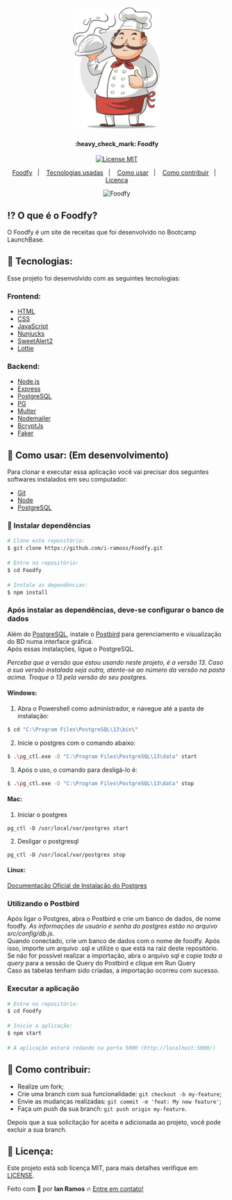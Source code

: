 <h1 align="center">
  <img src=".github/chef.png" width="200px">
</h1>

<h4 align="center"> 
	:heavy_check_mark: Foodfy
</h4>

<p align="center">
  <a href="https://opensource.org/licenses/MIT"><img alt="License MIT" src="https://img.shields.io/badge/license-MIT-brightgreen"></a>
</p>

<p align="center">
  <a href="#interrobang">Foodfy</a>&nbsp;&nbsp;&nbsp;|&nbsp;&nbsp;&nbsp;
  <a href="#rocket-tecnologias">Tecnologias usadas</a>&nbsp;&nbsp;&nbsp;|&nbsp;&nbsp;&nbsp;
  <a href="#interrobang-como-usar">Como usar</a>&nbsp;&nbsp;&nbsp;|&nbsp;&nbsp;&nbsp;
  <a href="#confetti_ball-como-contribuir">Como contribuir</a>&nbsp;&nbsp;&nbsp;|&nbsp;&nbsp;&nbsp;
  <a href="#key-licença">Licença</a>
</p>


<div align="center">
  <img src=".github/foodfy_2.gif" alt="Foodfy" height="450px">
</div>


## :interrobang: O que é o Foodfy?

O Foodfy é um site de receitas que foi desenvolvido no Bootcamp LaunchBase.

## :rocket: Tecnologias:

Esse projeto foi desenvolvido com as seguintes tecnologias:

### Frontend:
- [HTML][html]
- [CSS][css]
- [JavaScript][js]
- [Nunjucks][njk]
- [SweetAlert2][swal2]
- [Lottie][lottie]

### Backend:
- [Node.js][nodejs]
- [Express][express]
- [PostgreSQL][postgresql]
- [PG][pg]
- [Multer][multer]
- [Nodemailer][nodemailer]
- [BcryptJs][bcryptjs]
- [Faker][faker]


## :construction_worker: Como usar: (Em desenvolvimento)

Para clonar e executar essa aplicação você vai precisar dos seguintes softwares instalados em seu computador: 
- [Git][git]
- [Node][nodejs]
- [PostgreSQL][postgresql]

### :electric_plug: Instalar dependências

```bash
# Clone este repositório:
$ git clone https://github.com/i-ramoss/Foodfy.git

# Entre no repositório:
$ cd Foodfy

# Instale as dependências:
$ npm install
```

### Após instalar as dependências, deve-se configurar o banco de dados

Além do [PostgreSQL], instale o [Postbird][postbird] para gerenciamento e visualização do BD numa interface gráfica. <br>
Após essas instalações, ligue o PostgreSQL.

*Perceba que a versão que estou usando neste projeto, é a versão 13. Caso a sua versão instalada seja outra, atente-se ao número da versão na pasta acima. Troque o 13 pela versão do seu postgres.*

#### Windows:

1. Abra o Powershell como administrador, e navegue até a pasta de instalação:
```bash
$ cd "C:\Program Files\PostgreSQL\13\bin\"
```

2. Inicie o postgres com o comando abaixo:
```bash
$ .\pg_ctl.exe -D "C:\Program Files\PostgreSQL\13\data" start
```

3. Após o uso, o comando para desligá-lo é:
```bash
$ .\pg_ctl.exe -D "C:\Program Files\PostgreSQL\13\data" stop
```

#### Mac: 

1. Iniciar o postgres
```shell
pg_ctl -D /usr/local/var/postgres start
```

2. Desligar o postgresql
```shell
pg_ctl -D /usr/local/var/postgres stop
```

#### Linux:
[Documentação Oficial de Instalação do Postgres][postgres-linux]

### Utilizando o Postbird

Após ligar o Postgres, abra o Postbird e crie um banco de dados, de nome foodfy. *As informações de usuário e senha do postgres estão no arquivo src/config/db.js*. <br>
Quando conectado, crie um banco de dados com o nome de foodfy. Após isso, importe um arquivo .sql e utilize o que está na raiz deste repositório. <br>
Se não for possível realizar a importação, abra o arquivo sql e *copie toda a query* para a sessão de Query do Postbird e clique em Run Query<br>
Caso as tabelas tenham sido criadas, a importação ocorreu com sucesso.

### Executar a aplicação
```bash
# Entre no repositório:
$ cd Foodfy

# Inicie a aplicação:
$ npm start

# A aplicação estará rodando na porta 5000 (http://localhost:5000/)
```


## :confetti_ball: Como contribuir:

-  Realize um fork;
-  Crie uma branch com sua funcionalidade: `git checkout -b my-feature`;
-  Envie as mudanças realizadas: `git commit -m 'feat: My new feature'`;
-  Faça um push da sua branch: `git push origin my-feature`.

Depois que a sua solicitação for aceita e adicionada ao projeto, você pode excluir a sua branch.

## :key: Licença:

Este projeto está sob licença MIT, para mais detalhes verifique em [LICENSE][license].

Feito com :green_heart: por **Ian Ramos** :fire: [Entre em contato!][linkedin]



[html]: https://developer.mozilla.org/pt-BR/docs/Web/HTML
[css]: https://developer.mozilla.org/pt-BR/docs/Web/CSS
[js]: https://developer.mozilla.org/pt-BR/docs/Web/JavaScript
[nodejs]: https://nodejs.org/en/
[express]: https://expressjs.com/pt-br/
[njk]: https://mozilla.github.io/nunjucks/
[postgresql]: https://www.enterprisedb.com/downloads/postgres-postgresql-downloads
[postgres-linux]: https://www.postgresql.org/download/linux/
[pg]: https://github.com/brianc/node-postgres/tree/master/packages/pg
[postbird]: https://www.electronjs.org/apps/postbird
[multer]: https://github.com/expressjs/multer
[swal2]: https://sweetalert2.github.io/
[lottie]: https://github.com/airbnb/lottie-web
[nodemailer]: https://nodemailer.com/about/
[bcryptjs]: https://www.npmjs.com/package/bcrypt
[faker]: https://github.com/marak/Faker.js/
[git]: https://git-scm.com
[license]: https://github.com/i-ramoss/Foodfy/blob/master/LICENSE
[linkedin]: https://www.linkedin.com/in/ian-ramos/
